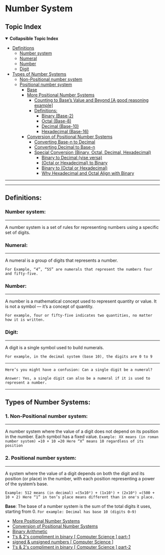 # Number System

## Topic Index
<details open>
<summary><strong>Collapsible Topic Index</strong></summary>

- [Definitions](#definitions)
  - [Number system](#number-system-1)
  - [Numeral](#numeral)
  - [Number](#number)
  - [Digit](#digit)
- [Types of Number Systems](#types-of-number-systems)
  - [Non-Positional number system](#1-non-positional-number-system)
  - [Positional number system](#2-positional-number-system)
    - [Base](#base)
    - [More Positional Number Systems](positional_ns/types.md)
      - [Counting to Base’s Value and Beyond [A good reasoning example]](positional_ns/count.md)
      - [Definitions:](positional_ns/types.md#definitions)
        - [Binary (Base-2)](positional_ns/types.md#1-binary-base-2-a-number-system-where-the-base-is-2)
        - [Octal (Base-8)](positional_ns/types.md#2-octal-base-8-a-number-system-where-the-base-is-8)
        - [Decimal (Base-10)](positional_ns/types.md#3-decimal-base-10-a-number-system-where-the-base-is-10)
        - [Hexadecimal (Base-16)](positional_ns/types.md#4-hexadecimal-base-16-a-number-system-where-the-base-is-16)
    - [Conversion of Positional Number Systems](conversion.md)
      - [Converting Base-n to Decimal](positional_ns/conv/nToDec.md)
      - [Converting Decimal to Base-n](positional_ns/conv/decToN.md)
      - [Special Conversion (Binary, Octal, Decimal, Hexadecimal)](positional_ns/conv/special/binOctDecHex.md)
        - [Binary to Decimal (vise versa)](positional_ns/conv/special/binToDecV.md)
        - [(Octal or Hexadecimal) to Binary](positional_ns/conv/special/octHexToBin.md)
        - [Binary to (Octal or Hexadecimal)](positional_ns/conv/special/binToOctHex.md)
        - [Why Hexadecimal and Octal Align with Binary](positional_ns/conv/special/why.md)

</details>

---
---
## Definitions:

### **Number system**: 
---
A number system is a set of rules for representing numbers using a specific set of digits.

### **Numeral**: 
---
A numeral is a group of digits that represents a number.

`For Example, “4”, “55” are numerals that represent the numbers four and fifty-five.`

### **Number**: 
---
A number is a mathematical concept used to represent quantity or value. It is not a symbol — it’s a concept of quantity.

`For example, four or fifty-five indicates two quantities, no matter how it is written.`

### **Digit**: 
---
A digit is a single symbol used to build numerals. 

`For example, in the decimal system (base 10), the digits are 0 to 9`


---
```
Here’s you might have a confusion: Can a single digit be a numeral?

Answer: Yes, a single digit can also be a numeral if it is used to represent a number.
```
---

## Types of Number Systems:

### 1. Non-Positional number system:
---
A number system where the value of a digit does not depend on its position in the number. Each symbol has a fixed value.
`
Example:
XX means (in roman number system)
=10 + 10
=20
Here “X” means 10 regardless of its position
`

### 2. Positional number system:
---
A system where the value of a digit depends on both the digit and its position (or place) in the number, with each position representing a power of the system’s base.

`
Example:
512 means (in decimal)
=(5x10²) + (1x10¹) + (2x10⁰)
=(500 + 10 + 2)
Here “1” in ten’s place means different than in one's place.
`

**Base**: The base of a number system is the sum of the total digits it uses, starting from 0. 
`For example: Decimal has base 10 (digits 0–9)`




- [More Positional Number Systems](positional_ns/types.md)
- [Conversion of Positional Number Systems](positional_ns/conversion.md)
- [Binary Arithmetic](positional_ns/arithmetic.md)
- [1's & 2's compliment in binary [ Computer Science ] part-1]()
- [signed & unsigned numbers [ Computer Science ]]()
- [1's & 2's compliment in binary [ Computer Science ] part-2]()